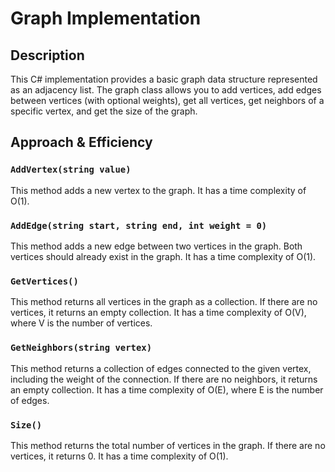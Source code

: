 # Graph Implementation

## Description
This C# implementation provides a basic graph data structure represented as an adjacency list. The graph class allows you to add vertices, add edges between vertices (with optional weights), get all vertices, get neighbors of a specific vertex, and get the size of the graph.



## Approach & Efficiency
### `AddVertex(string value)`
This method adds a new vertex to the graph. It has a time complexity of O(1).

### `AddEdge(string start, string end, int weight = 0)`
This method adds a new edge between two vertices in the graph. Both vertices should already exist in the graph. It has a time complexity of O(1).

### `GetVertices()`
This method returns all vertices in the graph as a collection. If there are no vertices, it returns an empty collection. It has a time complexity of O(V), where V is the number of vertices.

### `GetNeighbors(string vertex)`
This method returns a collection of edges connected to the given vertex, including the weight of the connection. If there are no neighbors, it returns an empty collection. It has a time complexity of O(E), where E is the number of edges.

### `Size()`
This method returns the total number of vertices in the graph. If there are no vertices, it returns 0. It has a time complexity of O(1).
